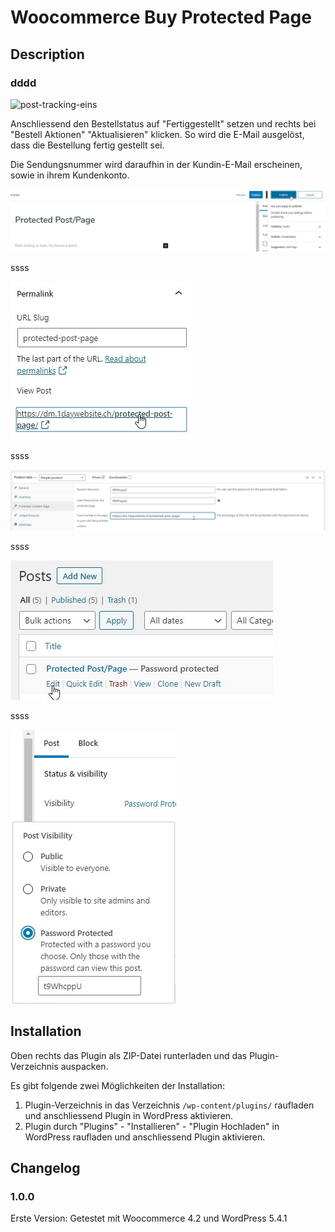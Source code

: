 # Woocommerce Buy Protected Page

## Description ##

### dddd ###


![post-tracking-eins](post-tracking-eins.jpg)

Anschliessend den Bestellstatus auf "Fertiggestellt" setzen und rechts bei "Bestell Aktionen" "Aktualisieren" klicken. So wird die E-Mail ausgelöst, dass die Bestellung fertig gestellt sei.

Die Sendungsnummer wird daraufhin in der Kundin-E-Mail erscheinen, sowie in ihrem Kundenkonto.

![woocommerce-buy-protected-page-one](woocommerce-buy-protected-page-one.jpg)

ssss

![woocommerce-buy-protected-page-two](woocommerce-buy-protected-page-two.jpg)

ssss

![woocommerce-buy-protected-page-three](woocommerce-buy-protected-page-three.jpg)

ssss

![woocommerce-buy-protected-page-four](woocommerce-buy-protected-page-four.jpg)

ssss

![woocommerce-buy-protected-page-five](woocommerce-buy-protected-page-five.jpg)



## Installation ##
Oben rechts das Plugin als ZIP-Datei runterladen und das Plugin-Verzeichnis auspacken.

Es gibt folgende zwei Möglichkeiten der Installation:

1. Plugin-Verzeichnis in das Verzeichnis `/wp-content/plugins/` raufladen und anschliessend Plugin in WordPress aktivieren.
2. Plugin durch "Plugins" - "Installieren" - "Plugin Hochladen" in WordPress raufladen und anschliessend Plugin aktivieren.


## Changelog ##

### 1.0.0 ###
Erste Version: Getestet mit Woocommerce 4.2 und WordPress 5.4.1
